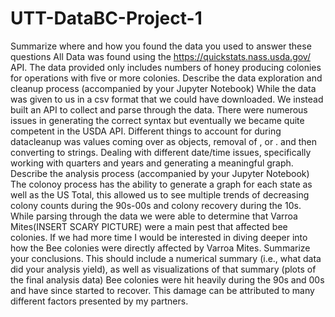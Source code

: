 # UTT-DataBC-Project-1

 Summarize where and how you found the data you used to answer these questions
	All Data was found using the https://quickstats.nass.usda.gov/ API. The data provided only includes numbers of honey producing colonies for operations with five or more colonies.
 Describe the data exploration and cleanup process (accompanied by your Jupyter Notebook)
	While the data was given to us in a csv format that we could have downloaded. We instead built an API to collect and parse through the data. There were numerous issues in generating the correct syntax but eventually we became quite competent in the USDA API.
	Different things to account for during datacleanup was values coming over as objects, removal of , or . and then converting to strings.
	Dealing with different date/time issues, specifically working with quarters and years and generating a meaningful graph.
 Describe the analysis process (accompanied by your Jupyter Notebook)
	The colonoy process has the ability to generate a graph for each state as well as the US Total, this allowed us to see multiple trends of decreasing colony counts during the 90s-00s and colony recovery during the 10s.
	While parsing through the data we were able to determine that Varroa Mites(INSERT SCARY PICTURE) were a main pest that affected bee colonies. If we had more time I would be interested in diving deeper into how the Bee colonies were directly affected by Varroa Mites.
 Summarize your conclusions. This should include a numerical summary (i.e., what data did your analysis yield), as well as visualizations of that summary (plots of the final analysis data)
	Bee colonies were hit heavily during the 90s and 00s and have since started to recover. This damage can be attributed to many different factors presented by my partners.